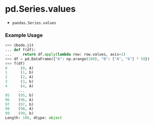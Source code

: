 # pd.Series.values

- `pandas.Series.values`

### Example Usage

```py
>>> @bodo.jit
... def f(df):
...     return df.apply(lambda row: row.values, axis=1)
>>> df = pd.DataFrame({"A": np.arange(100), "B": ["A", "b"] * 50})
>>> f(df)
0      (0, A)
1      (1, b)
2      (2, A)
3      (3, b)
4      (4, A)
      ...
95    (95, b)
96    (96, A)
97    (97, b)
98    (98, A)
99    (99, b)
Length: 100, dtype: object
```
